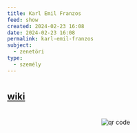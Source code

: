 ```yaml
---
title: Karl Emil Franzos
feed: show
created: 2024-02-23 16:08
date: 2024-02-23 16:08
permalink: karl-emil-franzos
subject:
  - zenetöri
type:
  - személy
---
```

# 
## [wiki](https://www.wikiwand.com/en/Karl_Emil_Franzos)
#
<p style="text-align: center;"><img src="https://chart.googleapis.com/chart?cht=qr&chl=https://notes.andrasdenes.com/karl-emil-franzos&chs=180x180&choe=UTF-8&chld=L|2" alt="qr code"></p>

